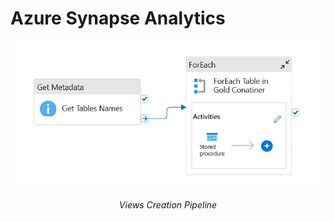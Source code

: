 # Azure Synapse Analytics
<p align = 'center'>
    <img src = 'Synapse FInal Pipeline.png'>
</p>
<p align = 'center'><i>Views Creation Pipeline</i></p>